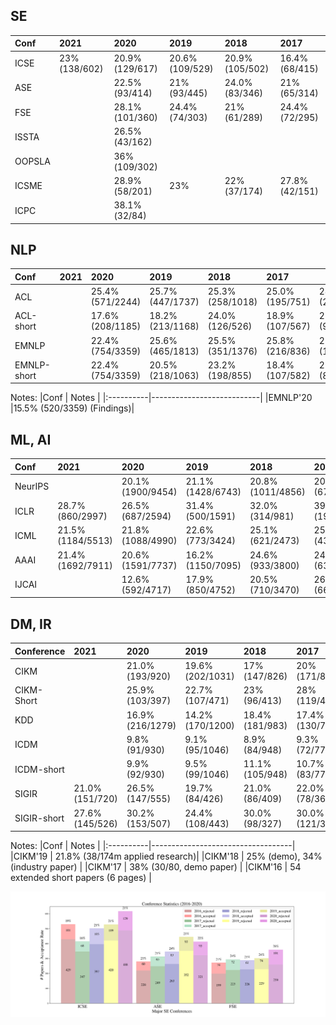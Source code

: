 
## SE
|Conf   | 2021          |  2020         |2019           |2018           |2017           |
|:------|:----------    |:-----------   |:-----------   |:-----------   |:-----------   |
|ICSE   |23%(138/602)   |20.9%(129/617) |20.6%(109/529) |20.9%(105/502) |16.4%(68/415)  |
|ASE    |               |22.5%(93/414)  |21%(93/445)    |24.0%(83/346)  |21%(65/314)    |
|FSE    |               |28.1%(101/360) |24.4%(74/303)  |21%(61/289)    |24.4%(72/295)  |
|ISSTA  |               |26.5%(43/162)  |               |               |               |
|OOPSLA |               |36%(109/302)   |               |               |               |
|ICSME  |               |28.9%(58/201)  |23%            |22%(37/174)    |27.8%(42/151)  |
|ICPC   |               |38.1%(32/84)   |               |               |               |

## NLP
|Conf       | 2021  |2020            |2019            |2018             |2017          |2016            |
|:------    |:------|:----------     |:-----------    |:-----------     |:-----------  |----            |
|ACL        |       |25.4% (571/2244)|25.7% (447/1737)|25.3% (258/1018)|25.0% (195/751)|28.0% (231/825) |
|ACL-short  |       |17.6% (208/1185)|18.2% (213/1168)|	24.0% (126/526)|18.9% (107/567)|21.0% (97/463)  |
|EMNLP      |       |22.4% (754/3359)|25.6% (465/1813)|25.5% (351/1376)|25.8% (216/836)|25.8% (177/687) |
|EMNLP-short|       |22.4% (754/3359)|20.5% (218/1063)|23.2% (198/855) |18.4% (107/582)|21.8% (87/400)  |

Notes:
|Conf       | Notes                     |
|:----------|---------------------------|
|EMNLP'20   |15.5% (520/3359) (Findings)|

## ML, AI
|Conf   | 2021           |2020             |2019             |2018             |2017            |
|:------|:----------     |:----------      |:-----------     |:-----------     |:-----------    |
|NeurIPS|                |20.1%(1900/9454) |21.1%(1428/6743) |20.8%(1011/4856) |20.9% (678/3240)|
|ICLR   |28.7%(860/2997) |26.5%(687/2594)  |31.4%(500/1591)  |32.0%(314/981)   |39.1%(198/507)  |
|ICML   |21.5%(1184/5513)|21.8%(1088/4990) |22.6%(773/3424)  |25.1%(621/2473)  |25.9%(434/1676) |
|AAAI   |21.4%(1692/7911)|20.6% (1591/7737)|16.2% (1150/7095)|24.6% (933/3800) |24.6% (638/2590)|
|IJCAI  |                |12.6% (592/4717) |17.9% (850/4752) |20.5% (710/3470) |26.0% (660/2540)|

## DM, IR

|Conference | 2021         | 2020          | 2019          | 2018         | 2017         | 2016          |
|:-------   |:----------   |:-----------   |:---------     |:-----------  |:-----------  |------         |
|CIKM       |              |21.0%(193/920) |19.6%(202/1031)|17%(147/826)  |20%(171/855)  |23%(160/701)   |
|CIKM-Short |              |25.9%(103/397) |22.7% (107/471)|23% (96/413)  |28%(119/419)  |24%(55/234)    |
|KDD        |              |16.9%(216/1279)|14.2%(170/1200)|18.4%(181/983)|17.4%(130/748)|13.7%(142/1115)|
|ICDM       |              | 9.8% (91/930) | 9.1% (95/1046)|8.9% (84/948) |9.3% (72/778) |8.6% (78/904)  |
|ICDM-short |              | 9.9% (92/930) |9.5% (99/1046) |11.1%(105/948)|10.7% (83/778)|11.0% (100/904)|
|SIGIR      |21.0%(151/720)|26.5% (147/555)|19.7% (84/426)|21.0% (86/409)|22.0% (78/362)|18.0% (62/341)|
|SIGIR-short|27.6%(145/526)|30.2% (153/507)|24.4% (108/443)|30.0% (98/327)|30.0% (121/398)|30.6% (104/339)|

Notes:
|Conf       | Notes                             |
|:----------|-----------------------------------|
|CIKM'19 | 21.8% (38/174m applied research)|
|CIKM'18 |   25% (demo), 34% (industry paper) |
|CIKM'17 |  38% (30/80, demo paper)         |
|CIKM'16 |  54 extended short papers (6 pages) |


![Figure](analyse/conference_stats_se.png)
